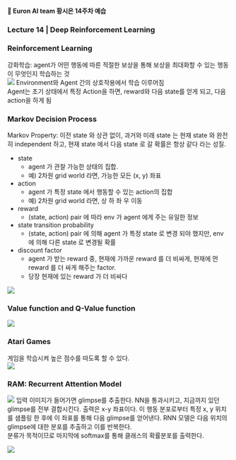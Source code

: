 ﻿#### 🚩 Euron AI team 황시은 14주차 예습  
### Lecture 14 | Deep Reinforcement Learning  

 ### Reinforcement Learning  
 강화학습: agent가 어떤 행동에 따른 적절한 보상을 통해 보상을 최대화할 수 있는 행동이 무엇인지 학습하는 것  
 ![](https://blog.kakaocdn.net/dn/cVG2bL/btqTV9hICbR/rOKnVf7rz2tzKSG5zQcCe1/img.png) 
Environment와 Agent 간의 상호작용에서 학습 이루어짐  
Agent는 초기 상태에서 특정 Action을 하면, reward와 다음 state를 얻게 되고, 다음 action을 하게 됨  

### Markov Decision Process

Markov Property: 이전 state 와 상관 없이, 과거와 미래 state 는 현재 state 와 완전히 independent 하고, 현재 state 에서 다음 state 로 갈 확률은 항상 같다 라는 성질.
-   state
    -   agent 가 관찰 가능한 상태의 집합.
    -   예) 2차원 grid world 라면, 가능한 모든 (x, y) 좌표
-   action
    -   agent 가 특정 state 에서 행동할 수 있는 action의 집합
    -   예) 2차원 grid world 라면, 상 하 좌 우 이동
-   reward
    -   (state, action) pair 에 따라 env 가 agent 에게 주는 유일한 정보
-   state transition probability
    -   (state, action) pair 에 의해 agent 가 특정 state 로 변경 되야 했지만, env 에 의해 다른 state 로 변경될 확률
-   discount factor
    -   agent 가 받는 reward 중, 현재에 가까운 reward 를 더 비싸게, 현재에 먼 reward 를 더 싸게 해주는 factor.
    -   당장 현재에 있는 reward 가 더 비싸다  

![](https://blog.kakaocdn.net/dn/blysf8/btqTJTU8Yae/EeUHcucwlBKMbjeRVDAMo0/img.png)

### Value function and Q-Value function  
![](https://blog.kakaocdn.net/dn/EaURk/btqT0svevr6/lbELj5uqM2t6qurWXEa6D0/img.png)

### Atari Games  
게임을 학습시켜 높은 점수를 따도록 할 수 있다.  
![](https://t1.daumcdn.net/cfile/tistory/995AF2475C8F97F31F)

### RAM: Recurrent Attention Model  
![](https://t1.daumcdn.net/cfile/tistory/998456435C8F97F124)
입력 이미지가 들어가면 glimpse를 추출한다. NN을 통과시키고, 지금까지 있던 glimpse를 전부 결합시킨다. 출력은 x-y 좌표이다. 이 행동 분포로부터 특정 x, y 위치를 샘플링 한 후에 이 좌표를 통해 다음 glimpse를 얻어낸다. RNN 모델은 다음 위치의 glimpse에 대한 분포를 추출하고 이를 반복한다.   
분류가 목적이므로 마지막에 softmax를 통해 클래스의 확률분포를 출력한다.  


![](https://t1.daumcdn.net/cfile/tistory/99F08D415C8F97F120)


